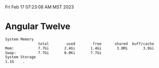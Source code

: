 Fri Feb 17 07:23:08 AM MST 2023

# Angular Twelve

```bash
System Memory
               total        used        free      shared  buff/cache   available
Mem:           7.7Gi       2.4Gi       1.4Gi       3.0Mi       3.9Gi       4.9Gi
Swap:          7.7Gi       0.0Ki       7.7Gi
System Storage
1.1G	.
```
